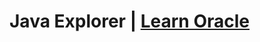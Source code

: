 # Java Explorer | [Learn Oracle](https://learn.oracle.com/ols/learning-path/java-explorer/40805/79726)


